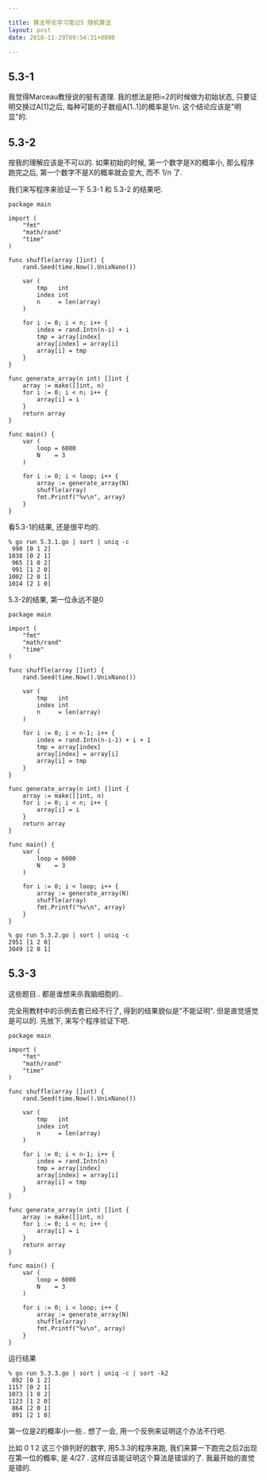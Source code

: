 ```yaml
---

title: 算法导论学习笔记5 随机算法
layout: post
date: 2018-11-29T09:54:31+0800

---
```


## 5.3-1

我觉得Marceau教授说的挺有道理. 我的想法是把i=2的时候做为初始状态, 只要证明交换过A[1]之后, 每种可能的子数组A[1..1]的概率是1/n. 这个结论应该是"明显"的.

## 5.3-2

按我的理解应该是不可以的. 如果初始的时候, 第一个数字是X的概率小, 那么程序跑完之后, 第一个数字不是X的概率就会变大, 而不 1/n 了.

我们来写程序来验证一下 5.3-1 和 5.3-2 的结果吧.

```
package main

import (
	"fmt"
	"math/rand"
	"time"
)

func shuffle(array []int) {
	rand.Seed(time.Now().UnixNano())

	var (
		tmp   int
		index int
		n     = len(array)
	)

	for i := 0; i < n; i++ {
		index = rand.Intn(n-i) + i
		tmp = array[index]
		array[index] = array[i]
		array[i] = tmp
	}
}

func generate_array(n int) []int {
	array := make([]int, n)
	for i := 0; i < n; i++ {
		array[i] = i
	}
	return array
}

func main() {
	var (
		loop = 6000
		N    = 3
	)

	for i := 0; i < loop; i++ {
		array := generate_array(N)
		shuffle(array)
		fmt.Printf("%v\n", array)
	}
}
```

看5.3-1的结果, 还是很平均的.

```
% go run 5.3.1.go | sort | uniq -c
 990 [0 1 2]
1038 [0 2 1]
 965 [1 0 2]
 991 [1 2 0]
1002 [2 0 1]
1014 [2 1 0]
```

5.3-2的结果, 第一位永远不是0

```
package main

import (
	"fmt"
	"math/rand"
	"time"
)

func shuffle(array []int) {
	rand.Seed(time.Now().UnixNano())

	var (
		tmp   int
		index int
		n     = len(array)
	)

	for i := 0; i < n-1; i++ {
		index = rand.Intn(n-i-1) + i + 1
		tmp = array[index]
		array[index] = array[i]
		array[i] = tmp
	}
}

func generate_array(n int) []int {
	array := make([]int, n)
	for i := 0; i < n; i++ {
		array[i] = i
	}
	return array
}

func main() {
	var (
		loop = 6000
		N    = 3
	)

	for i := 0; i < loop; i++ {
		array := generate_array(N)
		shuffle(array)
		fmt.Printf("%v\n", array)
	}
}
```

```
% go run 5.3.2.go | sort | uniq -c
2951 [1 2 0]
3049 [2 0 1]
```

## 5.3-3

这些题目.. 都是谁想来杀我脑细胞的..

完全用教材中的示例去套已经不行了, 得到的结果貌似是"不能证明". 但是直觉感觉是可以的. 先放下, 来写个程序验证下吧.

```
package main

import (
	"fmt"
	"math/rand"
	"time"
)

func shuffle(array []int) {
	rand.Seed(time.Now().UnixNano())

	var (
		tmp   int
		index int
		n     = len(array)
	)

	for i := 0; i < n-1; i++ {
		index = rand.Intn(n)
		tmp = array[index]
		array[index] = array[i]
		array[i] = tmp
	}
}

func generate_array(n int) []int {
	array := make([]int, n)
	for i := 0; i < n; i++ {
		array[i] = i
	}
	return array
}

func main() {
	var (
		loop = 6000
		N    = 3
	)

	for i := 0; i < loop; i++ {
		array := generate_array(N)
		shuffle(array)
		fmt.Printf("%v\n", array)
	}
}
```

运行结果

```
% go run 5.3.3.go | sort | uniq -c | sort -k2
 892 [0 1 2]
1157 [0 2 1]
1073 [1 0 2]
1123 [1 2 0]
 864 [2 0 1]
 891 [2 1 0]
```

第一位是2的概率小一些.. 想了一会, 用一个反例来证明这个办法不行吧.

比如 0 1 2 这三个排列好的数字, 用5.3.3的程序来跑, 我们来算一下跑完之后2出现在第一位的概率, 是 4/27 . 这样应该能证明这个算法是错误的了. 我最开始的直觉是错的.
